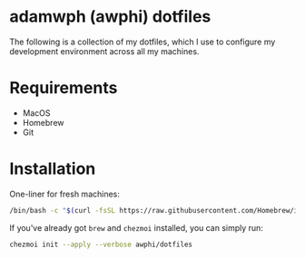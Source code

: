 # adamwph (awphi) dotfiles

The following is a collection of my dotfiles, which I use to configure my development environment across all my machines.

# Requirements

- MacOS
- Homebrew
- Git

# Installation

One-liner for fresh machines:

```sh
/bin/bash -c "$(curl -fsSL https://raw.githubusercontent.com/Homebrew/install/HEAD/install.sh)" && brew install chezmoi && chezmoi init --apply --verbose awphi/dotfiles
```

If you've already got `brew` and `chezmoi` installed, you can simply run:

```sh
chezmoi init --apply --verbose awphi/dotfiles
```
